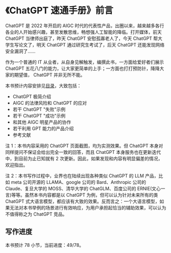 # 《ChatGPT 速通手册》前言

ChatGPT 是 2022 年开启的 AIGC 时代的代表性产品，出圈以来，越来越多各行各业的人开始感兴趣，甚至发散思维，畅想强人工智能的降临。打开媒体，前天 ChatGPT 当律师出庭了，昨天 ChatGPT 安慰孤寡老人了，今天 ChatGPT 帮大学生写论文了，明天 ChatGPT 通过研究生考试了，后天 ChatGPT 还能发现网络安全漏洞了……

作为一个普通的 IT 从业者，从自身见解触发，编撰此书，一方面给爱好者们展示 ChatGPT 五花八门的能力，让大家更简单的上手；一方面也打打预防针，降降大家的期望值， ChatGPT 并非无所不能。

本书预计内容安排见[目录](SUMMARY.md)，大致包括：

* ChatGPT 极简介绍
* AIGC 的法律风险和 ChatGPT 的应对
* 若干 ChatGPT "失败"示例
* 若干 ChatGPT "成功"示例
* 和其他 AIGC 明星产品的协作
* 若干利用 GPT 能力的产品介绍
* 参考文献

注 1：本书内容采用的 ChatGPT 页面截图，均为实测效果。但 ChatGPT 本身对同样提问不保证会给出完全一致的回答，而且 ChatGPT 本身服务也在更新迭代中，到目前为止已知就有 2 次更新。因此，如果发现和内容有明显偏差的情况，欢迎指出。

注 2：本书写作过程中，业界也在陆续出现各种类似 ChatGPT 的 LLM 产品，比如 meta 公司开源的 LLAMA、google 公司的 Bard、Anthropic 公司的 Claude、复旦大学的 MOSS、清华大学的 ChatGLM、百度公司的 ERNIE(文心一言)等等。虽然本书内容都是以 ChatGPT 为例，但可以认为针对未来所有的类 ChatGPT 式大语言模型，都应该有大致的效果。反而言之：一个大语言模型，如果无法对本书举例的场景进行有效响应，为用户承担起恰当的辅助效果，可以认为不值得称之为 ChatGPT 竞品。

## 写作进度

本书预计 78 小节，当前进度：49/78。

